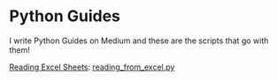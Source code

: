 # Python Guides
I write Python Guides on Medium and these are the scripts that go with them!

[Reading Excel Sheets](https://medium.com/@noles.sarah/python-guide-to-reading-excel-sheets-9132d81cbedd): [reading_from_excel.py](Reading_Excel/reading_from_excel.py)
